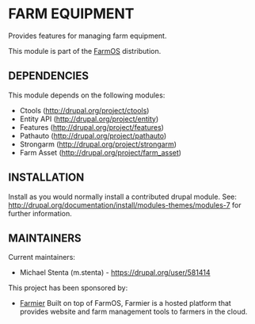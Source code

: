 FARM EQUIPMENT
==============

Provides features for managing farm equipment.

This module is part of the [FarmOS](http://drupal.org/project/farm)
distribution.

DEPENDENCIES
------------

This module depends on the following modules:

 * Ctools (http://drupal.org/project/ctools)
 * Entity API (http://drupal.org/project/entity)
 * Features (http://drupal.org/project/features)
 * Pathauto (http://drupal.org/project/pathauto)
 * Strongarm (http://drupal.org/project/strongarm)
 * Farm Asset (http://drupal.org/project/farm_asset)

INSTALLATION
------------

Install as you would normally install a contributed drupal module. See:
http://drupal.org/documentation/install/modules-themes/modules-7 for further
information.

MAINTAINERS
-----------

Current maintainers:
 * Michael Stenta (m.stenta) - https://drupal.org/user/581414

This project has been sponsored by:
 * [Farmier](http://farmier.com)
   Built on top of FarmOS, Farmier is a hosted platform that provides
   website and farm management tools to farmers in the cloud.
